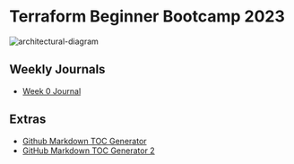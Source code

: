 # Terraform Beginner Bootcamp 2023

![architectural-diagram](https://github.com/omenking/terraform-beginner-bootcamp-2023/assets/7776/ab015431-2d14-4910-aa37-be4807b2b905)


## Weekly Journals
- [Week 0 Journal](Journal/week0.md)

## Extras
- [Github Markdown TOC Generator](https://ecotrust-canada.github.io/markdown-toc/)
- [GitHub Markdown TOC Generator 2](https://dillinger.io/)
